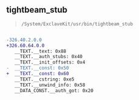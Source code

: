 ## tightbeam_stub

> `/System/ExclaveKit/usr/bin/tightbeam_stub`

```diff

-326.40.2.0.0
+326.60.64.0.0
   __TEXT.__text: 0x88
   __TEXT.__auth_stubs: 0x40
   __TEXT.__init_offsets: 0x4
-  __TEXT.__const: 0x50
+  __TEXT.__const: 0x60
   __TEXT.__cstring: 0xe5
   __TEXT.__unwind_info: 0x58
   __DATA_CONST.__auth_got: 0x20

```
